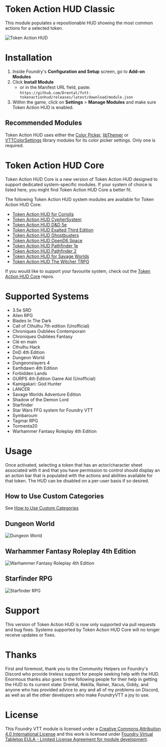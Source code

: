 # Token Action HUD Classic

This module populates a repositionable HUD showing the most common actions for a selected token.

![Token Action HUD](.github/readme/tah-dnd5e.gif)

# Installation

1. Inside Foundry's **Configuration and Setup** screen, go to **Add-on Modules**
2. Click **Install Module**
    - or in the Manifest URL field, paste: `https://github.com/Drental/fvtt-tokenactionhud/releases/latest/download/module.json`
3. Within the game, click on **Settings** > **Manage Modules** and make sure Token Action HUD is enabled.

## Recommended Modules
Token Action HUD uses either the [Color Picker](https://foundryvtt.com/packages/color-picker), [libThemer](https://foundryvtt.com/packages/lib-themer) or [VTTColorSettings](https://foundryvtt.com/packages/colorsettings) library modules for its color picker settings. Only one is required.

# Token Action HUD Core

Token Action HUD Core is a new version of Token Action HUD designed to support dedicated system-specific modules. If your system of choice is listed here, you might find Token Action HUD Core a better fit.

The following Token Action HUD system modules are available for Token Action HUD Core:

- [Token Action HUD for Coriolis](https://foundryvtt.com/packages/token-action-hud-coriolis)
- [Token Action HUD CypherSystem](https://foundryvtt.com/packages/token-action-hud-cyphersystem)
- [Token Action HUD D&D 5e](https://foundryvtt.com/packages/token-action-hud-dnd5e)
- [Token Action HUD Exalted Third Edition](https://foundryvtt.com/packages/token-action-hud-exaltedthird)
- [Token Action HUD Ghostbusters](https://foundryvtt.com/packages/token-action-hud-gb)
- [Token Action HUD OpenD6 Space](https://foundryvtt.com/packages/token-action-hud-od6s)
- [Token Action HUD Pathfinder 1e](https://foundryvtt.com/packages/token-action-hud-pf1)
- [Token Action HUD Pathfinder 2](https://foundryvtt.com/packages/token-action-hud-pf2e)
- [Token Action HUD for Savage Worlds](https://foundryvtt.com/packages/token-action-hud-swade)
- [Token Action HUD The Witcher TRPG](https://foundryvtt.com/packages/fvtt-token-action-hud-thewitchertrpg)

If you would like to support your favourite system, check out the [Token Action HUD Core](https://github.com/Larkinabout/fvtt-token-action-hud-core/issues) repos.

# Supported Systems

- 3.5e SRD
- Alien RPG
- Blades In The Dark
- Call of Cthulhu 7th edition (Unofficial)
- Chroniques Oubliées Contemporain
- Chroniques Oubliées Fantasy
- Clé en main
- Cthulhu Hack
- DnD 4th Edition
- Dungeon World
- Dungeonslayers 4
- Earthdawn 4th Edition
- Forbidden Lands
- GURPS 4th Edition Game Aid (Unofficial)
- Kamigakari: God Hunter
- LANCER
- Savage Worlds Adventure Edition
- Shadow of the Demon Lord
- Starfinder
- Star Wars FFG system for Foundry VTT
- Symbaroum
- Tagmar RPG
- Tormenta20
- Warhammer Fantasy Roleplay 4th Edition 

# Usage

Once activated, selecting a token that has an actor/character sheet associated with it and that you have permission to control should display an an action bar that is populated with the actions and abilities available for that token. The HUD can be disabled on a per-user basis if so desired.

## How to Use Custom Categories

See [How to Use Custom Categories](custom_categories.md)

## Dungeon World

![Dungeon World](.github/readme/tah-dungeonworld.gif)

## Warhammer Fantasy Roleplay 4th Edition

![Warhammer Fantasy Roleplay 4th Edition](.github/readme/tah-wfrp.gif)

## Starfinder RPG

![Starfinder RPG](.github/readme/tah-sfrpg.gif)

# Support

This version of Token Action HUD is now only supported via pull requests and bug fixes. Systems supported by Token Action HUD Core will no longer receive updates or fixes.

# Thanks

First and foremost, thank you to the Community Helpers on Foundry's Discord who provide tireless support for people seeking help with the HUD.
Enormous thanks also goes to the following people for their help in getting the HUD to its current state: Drental, Kekilla, Rainer, Xacus, Giddy, and anyone who has provided advice to any and all of my problems on Discord, as well as all the other developers who make FoundryVTT a joy to use.

# License

This Foundry VTT module is licensed under a [Creative Commons Attribution 4.0 International License](https://creativecommons.org/licenses/by/4.0/) and this work is licensed under [Foundry Virtual Tabletop EULA - Limited License Agreement for module development](https://foundryvtt.com/article/license/).
